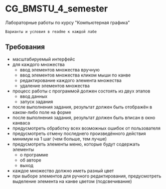 # CG_BMSTU_4_semester

Лабораторные работы по курсу "Компьютерная графика"

`Варианты и условия в readme к каждой лабе`

## Требования  
* масштабируемый интерфейс
* для каждого множества
    * ввод элементов множества вручную
    * ввод элементов множества кликом мыши по канве
    * редактирование каждого элемента множества
    * удаление элементов множества
*  процесс работы с программой должен состоять из двух этапов
    * ввод данных
    * запуск задания
* после выполнения задания, результат должен быть отображён в каком-либо поле на форме
* после выполнения задания, результат должен быть вписан в окно канваса
* предусмотреть обработку всех возможных ошибок от пользователя
* предусмотреть отмену последнего произведённого действия минимум на 1 шаг (чем больше, тем лучше)
* предусмотреть элементы меню, которые будут содержать элементы
    * о программе
    * об авторе
    * выход
* каждое множество должно иметь разный цвет
* при выборе элементов для ручного редактирования, предусмотреть выделение элемента на канве цветом (подсвечивание)  



